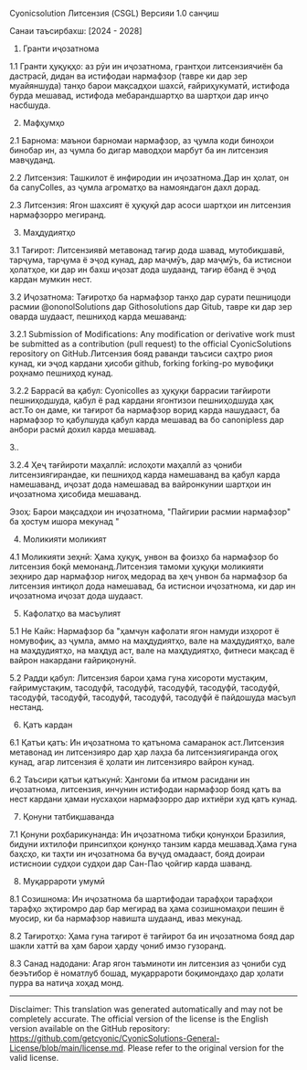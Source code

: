 Cyonicsolution Литсензия (CSGL)
Версияи 1.0 санҷиш

Санаи таъсирбахш: [2024 - 2028]

1. Гранти иҷозатнома

1.1 Гранти ҳуқуқҳо: аз рӯи ин иҷозатнома, грантҳои литсензиячиён ба дастрасӣ, дидан ва истифодаи нармафзор (тавре ки дар зер муайяншуда) танҳо барои мақсадҳои шахсӣ, ғайриҳукуматӣ, истифода бурда мешавад, истифода мебарандшартҳо ва шартҳои дар инҷо насбшуда.

2. Мафҳумҳо

2.1 Барнома: маънои барномаи нармафзор, аз ҷумла коди биноҳои бинобар ин, аз ҷумла бо дигар маводҳои марбут ба ин литсензия мавҷуданд.

2.2 Литсензия: Ташкилот ё инфиродии ин иҷозатнома.Дар ин ҳолат, он ба canyColles, аз ҷумла агроматҳо ва намояндагон дахл дорад.

2.3 Литсензия: Ягон шахсият ё ҳуқуқӣ дар асоси шартҳои ин литсензия нармафзорро мегиранд.

3. Маҳдудиятҳо

3.1 Тағирот: Литсензиявӣ метавонад тағир дода шавад, мутобиқшавӣ, тарҷума, тарҷума ё эҷод кунад, дар маҷмӯъ, дар маҷмӯъ, ба истиснои ҳолатҳое, ки дар ин бахш иҷозат дода шудаанд, тағир ёбанд ё эҷод кардан мумкин нест.

3.2 Иҷозатнома: Тағиротҳо ба нармафзор танҳо дар сурати пешницоди расмии @ononolSolutions дар Githosolutions дар Gitub, тавре ки дар зер оварда шудааст, пешниҳод карда мешаванд:

3.2.1 Submission of Modifications: Any modification or derivative work must be submitted as a contribution (pull request) to the official CyonicSolutions repository on GitHub.Литсензия бояд раванди таъсиси саҳтро риоя кунад, ки эҷод кардани ҳисоби github, forking forking-ро мувофиқи роҳнамо пешниҳод кунад.

3.2.2 Баррасӣ ва қабул: Cyonicolles аз ҳуқуқи баррасии тағйироти пешниҳодшуда, қабул ё рад кардани ягонтизои пешниҳодшуда ҳақ аст.То он даме, ки тағирот ба нармафзор ворид карда нашудааст, ба нармафзор то қабулшуда қабул карда мешавад ва бо canonipless дар анбори расмӣ дохил карда мешавад.

3..

3.2.4 Ҳеҷ тағйироти маҳаллӣ: ислоҳоти маҳаллӣ аз ҷониби литсензиягирандае, ки пешниҳод карда намешаванд ва қабул карда намешаванд, иҷозат дода намешавад ва вайронкунии шартҳои ин иҷозатнома ҳисобида мешаванд.

Эзоҳ: Барои мақсадҳои ин иҷозатнома, "Пайгирии расмии нармафзор" ба ҳостум ишора мекунад "

4. Моликияти моликият

4.1 Моликияти зеҳнӣ: Ҳама ҳуқуқ, унвон ва фоизҳо ба нармафзор бо литсензия боқӣ мемонанд.Литсензия тамоми ҳуқуқи моликияти зеҳниро дар нармафзор нигоҳ медорад ва ҳеҷ унвон ба нармафзор ба литсензия интиқол дода намешавад, ба истиснои иҷозатнома, ки дар ин иҷозатнома иҷозат дода шудааст.

5. Кафолатҳо ва масъулият

5.1 Не Кайк: Нармафзор ба "ҳамчун кафолати ягон намуди изҳорот ё номувофиқ, аз ҷумла, аммо на маҳдудиятҳо, вале на маҳдудиятҳо, вале на маҳдудиятҳо, на маҳдуд аст, вале на маҳдудиятҳо, фитнеси мақсад ё вайрон накардани ғайриқонунӣ.

5.2 Радди қабул: Литсензия барои ҳама гуна хисороти мустақим, ғайримустақим, тасодуфӣ, тасодуфӣ, тасодуфӣ, тасодуфӣ, тасодуфӣ, тасодуфӣ, тасодуфӣ, тасодуфӣ, тасодуфӣ, тасодуфӣ ё пайдошуда масъул нестанд.

6. Қатъ кардан

6.1 Қатъи қатъ: Ин иҷозатнома то қатънома самаранок аст.Литсензия метавонад ин литсензияро дар ҳар лаҳза ба литсензиягиранда огоҳ кунад, агар литсензия ё ҳолати ин литсензияро вайрон кунад.

6.2 Таъсири қатъи қатъкунӣ: Ҳангоми ба итмом расидани ин иҷозатнома, литсензия, инчунин истифодаи нармафзор бояд қатъ ва нест кардани ҳамаи нусхаҳои нармафзорро дар ихтиёри худ қатъ кунад.

7. Қонуни татбиқшаванда

7.1 Қонуни роҳбарикунанда: Ин иҷозатнома тибқи қонунҳои Бразилия, бидуни ихтилофи принсипҳои қонунҳо танзим карда мешавад.Ҳама гуна баҳсҳо, ки таҳти ин иҷозатнома ба вуҷуд омадааст, бояд доираи истисноии судҳои судҳои дар Сан-Пао ҷойгир карда шаванд.

8. Муқаррароти умумӣ

8.1 Созишнома: Ин иҷозатнома ба шартифодаи тарафҳои тарафҳои тарафҳо эҳтиромро дар бар мегирад ва ҳама созишномаҳои пешин ё муосир, ки ба нармафзор навишта шудаанд, иваз мекунад.

8.2 Тағиротҳо: Ҳама гуна тағирот ё тағйирот ба ин иҷозатнома бояд дар шакли хаттӣ ва ҳам барои ҳарду ҷониб имзо гузоранд.

8.3 Санад надодани: Агар ягон таъминоти ин литсензия аз ҷониби суд беэътибор ё номатлуб бошад, муқаррароти боқимондаҳо дар ҳолати пурра ва натиҷа хоҳад монд.

---
Disclaimer: This translation was generated automatically and may not be completely accurate. The official version of the license is the English version available on the GitHub repository: https://github.com/getcyonic/CyonicSolutions-General-License/blob/main/license.md. Please refer to the original version for the valid license.